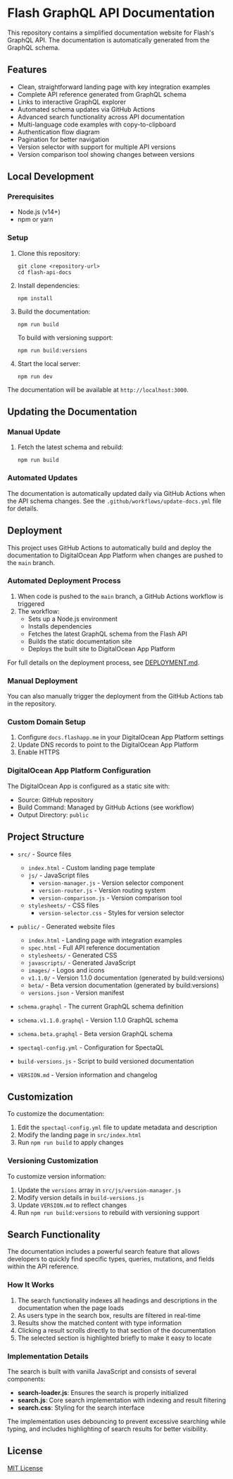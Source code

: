 # Flash GraphQL API Documentation

This repository contains a simplified documentation website for Flash's GraphQL API. The documentation is automatically generated from the GraphQL schema.

## Features

- Clean, straightforward landing page with key integration examples
- Complete API reference generated from GraphQL schema
- Links to interactive GraphQL explorer
- Automated schema updates via GitHub Actions
- Advanced search functionality across API documentation
- Multi-language code examples with copy-to-clipboard
- Authentication flow diagram
- Pagination for better navigation
- Version selector with support for multiple API versions
- Version comparison tool showing changes between versions

## Local Development

### Prerequisites

- Node.js (v14+)
- npm or yarn

### Setup

1. Clone this repository:
   ```
   git clone <repository-url>
   cd flash-api-docs
   ```

2. Install dependencies:
   ```
   npm install
   ```

3. Build the documentation:
   ```
   npm run build
   ```

   To build with versioning support:
   ```
   npm run build:versions
   ```

4. Start the local server:
   ```
   npm run dev
   ```

The documentation will be available at `http://localhost:3000`.

## Updating the Documentation

### Manual Update

1. Fetch the latest schema and rebuild:
   ```
   npm run build
   ```

### Automated Updates

The documentation is automatically updated daily via GitHub Actions when the API schema changes. See the `.github/workflows/update-docs.yml` file for details.

## Deployment

This project uses GitHub Actions to automatically build and deploy the documentation to DigitalOcean App Platform when changes are pushed to the `main` branch.

### Automated Deployment Process

1. When code is pushed to the `main` branch, a GitHub Actions workflow is triggered
2. The workflow:
   - Sets up a Node.js environment
   - Installs dependencies
   - Fetches the latest GraphQL schema from the Flash API
   - Builds the static documentation site
   - Deploys the built site to DigitalOcean App Platform

For full details on the deployment process, see [DEPLOYMENT.md](DEPLOYMENT.md).

### Manual Deployment

You can also manually trigger the deployment from the GitHub Actions tab in the repository.

### Custom Domain Setup

1. Configure `docs.flashapp.me` in your DigitalOcean App Platform settings
2. Update DNS records to point to the DigitalOcean App Platform
3. Enable HTTPS

### DigitalOcean App Platform Configuration

The DigitalOcean App is configured as a static site with:
- Source: GitHub repository
- Build Command: Managed by GitHub Actions (see workflow)
- Output Directory: `public`

## Project Structure

- `src/` - Source files
  - `index.html` - Custom landing page template
  - `js/` - JavaScript files
    - `version-manager.js` - Version selector component
    - `version-router.js` - Version routing system
    - `version-comparison.js` - Version comparison tool
  - `stylesheets/` - CSS files
    - `version-selector.css` - Styles for version selector

- `public/` - Generated website files
  - `index.html` - Landing page with integration examples
  - `spec.html` - Full API reference documentation
  - `stylesheets/` - Generated CSS
  - `javascripts/` - Generated JavaScript
  - `images/` - Logos and icons
  - `v1.1.0/` - Version 1.1.0 documentation (generated by build:versions)
  - `beta/` - Beta version documentation (generated by build:versions)
  - `versions.json` - Version manifest

- `schema.graphql` - The current GraphQL schema definition
- `schema.v1.1.0.graphql` - Version 1.1.0 GraphQL schema
- `schema.beta.graphql` - Beta version GraphQL schema
- `spectaql-config.yml` - Configuration for SpectaQL
- `build-versions.js` - Script to build versioned documentation
- `VERSION.md` - Version information and changelog

## Customization

To customize the documentation:

1. Edit the `spectaql-config.yml` file to update metadata and description
2. Modify the landing page in `src/index.html`
3. Run `npm run build` to apply changes

### Versioning Customization

To customize version information:

1. Update the `versions` array in `src/js/version-manager.js`
2. Modify version details in `build-versions.js`
3. Update `VERSION.md` to reflect changes
4. Run `npm run build:versions` to rebuild with versioning support

## Search Functionality

The documentation includes a powerful search feature that allows developers to quickly find specific types, queries, mutations, and fields within the API reference.

### How It Works

1. The search functionality indexes all headings and descriptions in the documentation when the page loads
2. As users type in the search box, results are filtered in real-time
3. Results show the matched content with type information
4. Clicking a result scrolls directly to that section of the documentation
5. The selected section is highlighted briefly to make it easy to locate

### Implementation Details

The search is built with vanilla JavaScript and consists of several components:

- **search-loader.js**: Ensures the search is properly initialized
- **search.js**: Core search implementation with indexing and result filtering
- **search.css**: Styling for the search interface

The implementation uses debouncing to prevent excessive searching while typing, and includes highlighting of search results for better visibility.

## License

[MIT License](LICENSE)